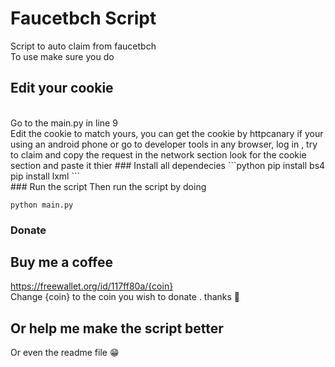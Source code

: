 # Faucetbch Script
Script to auto claim from faucetbch<br>
To use make sure you do
## Edit your cookie
<br>
Go to the main.py in line 9<br>
Edit the cookie to match yours, you can get the cookie by httpcanary if your using an android phone or go to developer tools in any browser, log in , try to claim and copy the request in the network section look for the cookie section and paste it thier
### Install all dependecies
```python
pip install bs4
pip install lxml
```
<br>
### Run the script
Then run the script by doing
<br>

    python main.py
    
### Donate
## Buy me a coffee 
https://freewallet.org/id/117ff80a/{coin}
<br>
Change {coin} to the coin you wish to donate . thanks 🍺

## Or help me make the script better
Or even the readme file 😁
